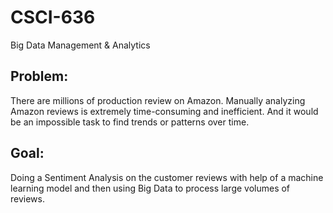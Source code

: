 # CSCI-636
 Big Data Management & Analytics 

## Problem:
 There are millions of production review on Amazon. Manually analyzing Amazon reviews is extremely time-consuming and inefficient. And it would be an impossible task to find trends or patterns over time.

## Goal:
 Doing a Sentiment Analysis on the customer reviews with help of a machine learning model and then using Big Data to process large volumes of reviews.
